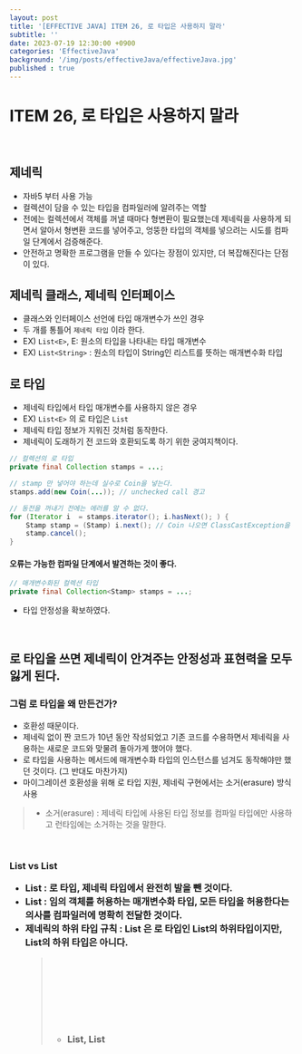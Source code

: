 ```yaml
---
layout: post
title: '[EFFECTIVE JAVA] ITEM 26, 로 타입은 사용하지 말라'
subtitle: ''
date: 2023-07-19 12:30:00 +0900
categories: 'EffectiveJava'
background: '/img/posts/effectiveJava/effectiveJava.jpg'
published : true
---
```


# ITEM 26, 로 타입은 사용하지 말라

<br>

## 제네릭
- 자바5 부터 사용 가능
- 컬렉션이 담을 수 있는 타입을 컴파일러에 알려주는 역할
- 전에는 컬렉션에서 객체를 꺼낼 때마다 형변환이 필요했는데 제네릭을 사용하게 되면서 알아서 형변환 코드를 넣어주고, 엉뚱한 타입의 객체를 넣으려는 시도를 컴파일 단계에서 검증해준다. 
- 안전하고 명확한 프로그램을 만들 수 있다는 장점이 있지만, 더 복잡해진다는 단점이 있다.  

## 제네릭 클래스, 제네릭 인터페이스
- 클래스와 인터페이스 선언에 타입 매개변수가 쓰인 경우
- 두 개를 통틀어 `제네릭 타입` 이라 한다. 
- EX) `List<E>`, E: 원소의 타입을 나타내는 타입 매개변수
- EX) `List<String>` : 원소의 타입이 String인 리스트를 뜻하는 매개변수화 타입

## 로 타입
- 제네릭 타입에서 타입 매개변수를 사용하지 않은 경우
- EX) `List<E>` 의 로 타입은 `List`
- 제네릭 타입 정보가 지워진 것처럼 동작한다.
- 제네릭이 도래하기 전 코드와 호환되도록 하기 위한 궁여지책이다. 

```java
// 컬렉션의 로 타입
private final Collection stamps = ...;
```

```java
// stamp 만 넣어야 하는데 실수로 Coin을 넣는다.
stamps.add(new Coin(...)); // unchecked call 경고
```

```java
// 동전을 꺼내기 전에는 에러를 알 수 없다.
for (Iterator i  = stamps.iterator(); i.hasNext(); ) {
    Stamp stamp = (Stamp) i.next(); // Coin 나오면 ClassCastException을 던진다.
    stamp.cancel();
}
```

#### 오류는 가능한 컴파일 단계에서 발견하는 것이 좋다.

```java
// 매개변수화된 컬렉션 타입
private final Collection<Stamp> stamps = ...;
```

- 타입 안정성을 확보하였다. 

<br>

## 로 타입을 쓰면 제네릭이 안겨주는 안정성과 표현력을 모두 잃게 된다. 

### 그럼 로 타입을 왜 만든건가?
- 호환성 때문이다. 
- 제네릭 없이 짠 코드가 10년 동안 작성되었고 기존 코드를 수용하면서 제네릭을 사용하는 새로운 코드와 맞물려 돌아가게 했어야 했다. 
- 로 타입을 사용하는 메서드에 매개변수화 타입의 인스턴스를 넘겨도 동작해야만 했던 것이다. (그 반대도 마찬가지)
- 마이그레이션 호환성을 위해 로 타입 지원, 제네릭 구현에서는 소거(erasure) 방식 사용
> - 소거(erasure) : 제네릭 타입에 사용된 타입 정보를 컴파일 타입에만 사용하고 런타임에는 소거하는 것을 말한다.

<br>

### List vs List<Object>
- List : 로 타입, 제네릭 타입에서 완전히 발을 뺀 것이다.
- List<Object> : 임의 객체를 허용하는 매개변수화 타입, 모든 타입을 허용한다는 의사를 컴파일러에 명확히 전달한 것이다. 
- 제네릭의 하위 타입 규칙 : List<String> 은 로 타입인 List의 하위타입이지만, List<Object>의 하위 타입은 아니다. 
> - List<String>, List<Object> 두 개 다 List 로 타입의 하위 타입

<br>

## 비한정 와일드카드 타입
- 제네릭 타입을 쓰고 싶지만 실제 타입 매개변수가 무엇인지 신경 쓰고 싶지 않을 때는 물음표(?)를 사용하자
- EX) `Set<E>` 의 비한정 와일드카드 타입은 `Set<?>`

- 로 타입 : 아무 원소나 넣을 수 있으니 타입 불변식을 훼손하기 쉽다.
- 와일드카드 타입 : Collection<?>에는 null 외에는 어떤 원소도 넣을 수 없다.
> - 컬렉션의 타입 불변식을 훼손하지 못하게 막았고, 컬렉션에서 꺼낼 수 잇는 객체의 타입도 알 수 없게 된다. 

<br>

## 로 타입의 규칙 예외

#### class 리터럴에는 로 타입으로 써야 한다. 
- class 리터럴 :  클래스, 인터페이스, 배열 타입들의 이름 또는 기본 타입, `클래스타입.class` 의 형태
- 자바 명세는 class 리터럴에 매개변수화 타입을 사용하지 못하게 했다.
- EX) 허용 : List.class, String[].class, int.class
- EX) 불가 : List<String>.class, List<?>.class

<br>

#### instanceof 연산자는 로 타입을 사용한다. 
- 런타임시 제네릭 타입 정보가 지워지므로 instanceof 연산자는 비한정적 와일드카드 타입 이외에 매개변수화 타입에는 적용할 수 없다. 
- 로 타입이든 비한정적 와일드 카드 타입이든 instanceof는 완전히 똑같이 동작한다. 
> - <?> 는 코드만 지저분하게 만든다. 

```java
if (o instanceof Set) { // 로 타입
    Set<?> s = (Set<?>) o; // 와일드카드 타입 
}

```

<br>

## 용어 정리
- 매개변수화 타입 (parameterized type)
> - EX) List<String>
- 실제 타입 매개변수 (actual type parameter) 
> - EX) String
- 제네릭 타입 (generic type)
> -	List<E>
- 정규 타입 매개변수 (formal type parameter)	
> - EX) E
- 비한정적 와일드카드 타입 (unbounded wildcard type)
> - EX)	List<?>
- 로 타입 (raw type)	
> - EX) List
- 한정적 타입 매개변수 (bounded type parameter)	
> - EX) <E extends Number>
- 재귀적 타입 한정 (recursive type bound)	
> - EX) <T extends Comparable<T>>
- 한정적 와일드카드 타입 (bounded wildcard type)	
> - EX) <? extends Number>
- 제네릭 메서드	(generic method)	
> - EX) static <E> List<E> asList(E[] a)
- 타입 토큰	(type token)
> - EX) String.class

<br>

Reference:

- [EFFECTIVE JAVA](https://front.wemakeprice.com/product/121854081?search_keyword=%25EC%259D%25B4%25ED%258E%2599%25ED%258B%25B0%25EB%25B8%258C%2520%25EC%259E%2590%25EB%25B0%2594&_service=5&_no=1)
- [이펙티브 자바 3판 Github](https://github.com/WegraLee/effective-java-3e-source-code)
 